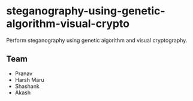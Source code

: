 # steganography-using-genetic-algorithm-visual-crypto
Perform steganography using genetic algorithm and visual cryptography.

## Team
+ Pranav 
+ Harsh Maru
+ Shashank 
+ Akash
